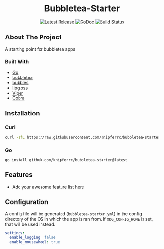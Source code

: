 <p align="center">
  <h1 align="center">Bubbletea-Starter</h1>
  <p align="center">
    <a href="https://github.com/knipferrc/bubbletea-starter/releases"><img src="https://img.shields.io/github/v/release/knipferrc/bubbletea-starter" alt="Latest Release"></a>
    <a href="https://pkg.go.dev/github.com/knipferrc/bubbletea-starter?tab=doc"><img src="https://godoc.org/github.com/golang/gddo?status.svg" alt="GoDoc"></a>
    <a href="https://github.com/knipferrc/bubbletea-starter/actions"><img src="https://img.shields.io/github/workflow/status/knipferrc/bubbletea-starter/Release" alt="Build Status"></a>
  </p>
</p>

## About The Project

A starting point for bubbletea apps

### Built With

- [Go](https://golang.org/)
- [bubbletea](https://github.com/charmbracelet/bubbletea)
- [bubbles](https://github.com/charmbracelet/bubbles)
- [lipgloss](https://github.com/charmbracelet/lipgloss)
- [Viper](https://github.com/spf13/viper)
- [Cobra](https://github.com/spf13/cobra)

## Installation

### Curl

```sh
curl -sfL https://raw.githubusercontent.com/knipferrc/bubbletea-starter/main/install.sh | sh
```

### Go

```
go install github.com/knipferrc/bubbletea-starter@latest
```

## Features

- Add your awesome feature list here

## Configuration

A config file will be generated (`bubbletea-starter.yml`) in the config directory of the OS in which the app is ran from. If `XDG_CONFIG_HOME` is set, that will be used instead.

```yml
settings:
  enable_logging: false
  enable_mousewheel: true
```
